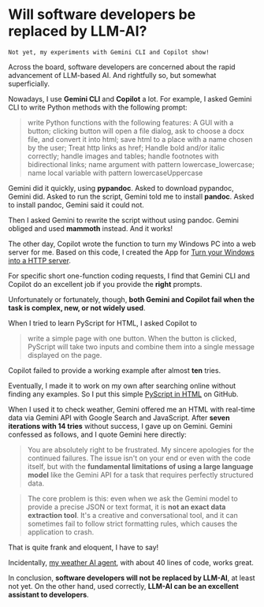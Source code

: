 # Will software developers be replaced by LLM-AI?
    Not yet, my experiments with Gemini CLI and Copilot show!

Across the board, software developers are concerned about the rapid advancement of LLM-based AI. And rightfully so, but somewhat superficially.

Nowadays, I use **Gemini CLI** and **Copilot** a lot. For example, I asked Gemini CLI to write Python methods with the following prompt:

> write Python functions with the following features: 
A GUI with a button; clicking button will open a file dialog, ask to choose a docx file, and convert it into html; save html to a place with a name chosen by the user;
Treat http links as href;
Handle bold and/or italic correctly;
handle images and tables;
handle footnotes with bidirectional links;
name argument with pattern lowercase_lowercase;
name local variable with pattern lowercaseUppercase

Gemini did it quickly, using **pypandoc**. Asked to download pypandoc, Gemini did. Asked to run the script, Gemini told me to install **pandoc**. Asked to install pandoc, Gemini said it could not.

Then I asked Gemini to rewrite the script without using pandoc. Gemini obliged and used **mammoth** instead. And it works!

The other day, Copilot wrote the function to turn my Windows PC into a web server for me. Based on this code, I created the App for [Turn your Windows into a HTTP server](https://github.com/qiangliu-sd/folder-sharing-via-web).

For specific short one-function coding requests, I find that Gemini CLI and Copilot do an excellent job if you provide the **right** prompts.

Unfortunately or fortunately, though, **both Gemini and Copilot fail when the task is complex, new, or not widely used**.

When I tried to learn PyScript for HTML, I asked Copilot to
> write a simple page with one button. When the button is clicked, PyScript will take two inputs and combine them into a single message displayed on the page.

Copilot failed to provide a working example after almost **ten** tries.

Eventually, I made it to work on my own after searching online without finding any examples. So I put this simple [PyScript in HTML](https://github.com/qiangliu-sd/web) on GitHub.

When I used it to check weather, Gemini offered me an HTML with real-time data via Gemini API with Google Search and JavaScript. After **seven iterations with 14 tries** without success, I gave up on Gemini. Gemini confessed as follows, and I quote Gemini here directly:

> You are absolutely right to be frustrated. My sincere apologies for the continued failures. The issue isn't on your end or even with the code itself, but with the **fundamental limitations of using a large language model** like the Gemini API for a task that requires perfectly structured data.

> The core problem is this: even when we ask the Gemini model to provide a precise JSON or text format, it is **not an exact data extraction tool**. It's a creative and conversational tool, and it can sometimes fail to follow strict formatting rules, which causes the application to crash.

That is quite frank and eloquent, I have to say! 

Incidentally, [my weather AI agent](https://github.com/qiangliu-sd/ai-agent-LangGraph), with about 40 lines of code, works great.

In conclusion, **software developers will not be replaced by LLM-AI**, at least not yet. On the other hand, used correctly, **LLM-AI can be an excellent assistant to developers**.